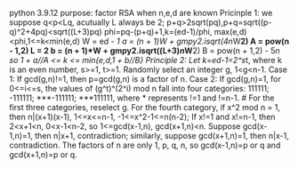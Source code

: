 python 3.9.12
purpose: factor RSA when n,e,d are known
Pricinple 1: we suppose q<p<Lq, acutually L always be 2;
             p+q>2sqrt(pq),p+q=sqrt((p-q)^2+4pq)<sqrt((L+3)pq)
             phi=pq-(p+q)+1,k=(ed-1)/phi,
             max(e,d)<phi,1<=k<min(e,d)
             W = e*d - 1
             a = (n + 1)*W + gmpy2.isqrt(4*n*W**2)
             A = pow(n - 1,2)
             L = 2
             b = (n + 1)*W + gmpy2.isqrt((L+3)*n*W**2)
             B = pow(n + 1,2) - 5*n
             so 1 + a//A <= k <= min{e,d,1 + b//B}
Principle 2: Let k=ed-1=2^s*t, where k is an even number, s>=1, t>=1. Randomly select an integer g, 1<g<n-1.
             Case 1: If gcd(g,n)!=1, then p=gcd(g,n) is a factor of n.
             Case 2: If gcd(g,n)=1, for 0<=i<=s, the values of (g^t)^(2^i) mod n fall into four categories:
             111111; -111111; ***-111111; ***111111, where * represents !=1 and !=n-1.
             # For the first three categories, reselect g.
             For the fourth category, if x^2 mod n = 1, then n|(x+1)(x-1), 1<=x<=n-1, -1<=x^2-1<=n(n-2);
             If x!=1 and x!=n-1, then 2<x+1<n, 0<x-1<n-2, so 1<=gcd(x-1,n), gcd(x+1,n)<n.
             Suppose gcd(x-1,n)=1, then n|x+1, contradiction; similarly, suppose gcd(x+1,n)=1, then n|x-1, contradiction.
             The factors of n are only 1, p, q, n, so gcd(x-1,n)=p or q and gcd(x+1,n)=p or q.
